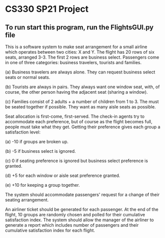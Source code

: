 # CS330 SP21 Project

## To run start this program, run the FlightsGUI.py file

This is a software system to make seat
arrangement for a small airline which operates between two cities: X and Y. 
The flight has 20 rows of six seats, arranged 3-3. The first 2 rows are business select.
Passengers come in one of three categories: business travelers, tourists and families.

(a) Business travelers are always alone. They can request business select seats or normal seats.

(b) Tourists are always in pairs. They always want one window seat, with, of course, the other person having the adjacent seat (sharing a window).

(c) Families consist of 2 adults + a number of children from 1 to 3. The must be seated together if possible. They want as many aisle seats as possible. 

Seat allocation is first-come, first-served. The check-in agents try to accommodate each preference, but of
course as the flight becomes full, people must take what they get. Getting their preference gives each group
a satisfaction level:

(a) -10 if groups are broken up.

(b) -5 if business select is ignored.

(c) 0 if seating preference is ignored but business select preference is granted.

(d) +5 for each window or aisle seat preference granted.

(e) +10 for keeping a group together.

The system should accommodate passengers' request for a change of their seating arrangement.

An airliner ticket should be generated for each passenger. At the end of the flight, 10 groups are randomly
chosen and polled for their cumulative satisfaction index. The system should allow the manager of the airliner
to generate a report which includes number of passengers and their cumulative satisfaction index for each flight.
